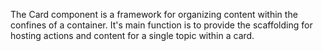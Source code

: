 The Card component is a framework for organizing content within the confines of a container. It's main function is to provide the scaffolding for hosting actions and content for a single topic within a card.
